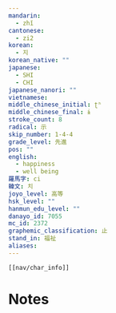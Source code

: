```yaml
---
mandarin:
  - zhǐ
cantonese:
  - zi2
korean:
  - 지
korean_native: ""
japanese:
  - SHI
  - CHI
japanese_nanori: ""
vietnamese:
middle_chinese_initial: ʈʰ
middle_chinese_final: ɨ
stroke_count: 8
radical: 示
skip_number: 1-4-4
grade_level: 先進
pos: ""
english:
  - happiness
  - well being
羅馬字: ci
韓文: 치
joyo_level: 高等
hsk_level: ""
hanmun_edu_level: ""
danayo_id: 7055
mc_id: 2372
graphemic_classification: 止
stand_in: 福祉
aliases:
---
```

```meta-bind-embed
[[nav/char_info]]
```

# Notes
